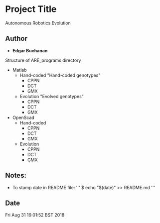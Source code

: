 # Project Title

Autonomous Robotics Evolution

## Author

* **Edgar Buchanan** 

Structure of ARE_programs directory
- Matlab
  - Hand-coded
    "Hand-coded genotypes"
     - CPPN
     - DCT
     - GMX
  - Evolution
    "Evolved genotypes"
    - CPPN
    - DCT
    - GMX
- OpenScad
  - Hand-coded
    - CPPN
    - DCT
    - GMX
  - Evolution
    - CPPN
    - DCT
    - GMX
    
## Notes:

- To stamp date in README file: 
'''
$ echo "$(date)" >> README.md 
'''

## Date

Fri Aug 31 16:01:52 BST 2018
